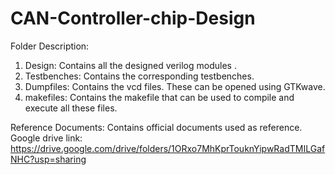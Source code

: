 # CAN-Controller-chip-Design

Folder Description:
1. Design: Contains all the designed verilog modules .
2. Testbenches: Contains the corresponding testbenches.
3. Dumpfiles: Contains the vcd files. These can be opened using GTKwave.
4. makefiles: Contains the makefile that can be used to compile and execute all these files.

Reference Documents: Contains official documents used as reference. Google drive link: https://drive.google.com/drive/folders/1ORxo7MhKprTouknYipwRadTMILGafNHC?usp=sharing
